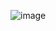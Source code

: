 ![image](https://github.com/Rahul-chaurasiya/Leetcode-Practice-Problem/assets/77222540/9d426e33-cb9b-4492-921f-c46553b173c1)
